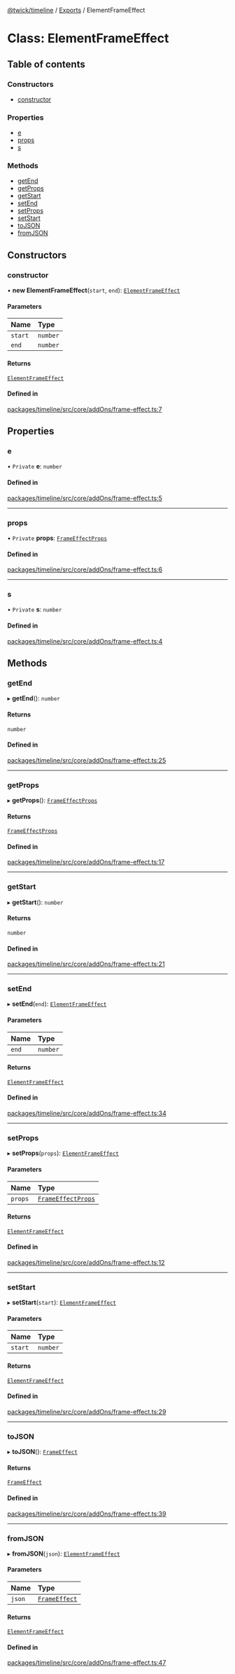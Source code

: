[@twick/timeline](../README.md) / [Exports](../modules.md) / ElementFrameEffect

# Class: ElementFrameEffect

## Table of contents

### Constructors

- [constructor](ElementFrameEffect.md#constructor)

### Properties

- [e](ElementFrameEffect.md#e)
- [props](ElementFrameEffect.md#props)
- [s](ElementFrameEffect.md#s)

### Methods

- [getEnd](ElementFrameEffect.md#getend)
- [getProps](ElementFrameEffect.md#getprops)
- [getStart](ElementFrameEffect.md#getstart)
- [setEnd](ElementFrameEffect.md#setend)
- [setProps](ElementFrameEffect.md#setprops)
- [setStart](ElementFrameEffect.md#setstart)
- [toJSON](ElementFrameEffect.md#tojson)
- [fromJSON](ElementFrameEffect.md#fromjson)

## Constructors

### constructor

• **new ElementFrameEffect**(`start`, `end`): [`ElementFrameEffect`](ElementFrameEffect.md)

#### Parameters

| Name | Type |
| :------ | :------ |
| `start` | `number` |
| `end` | `number` |

#### Returns

[`ElementFrameEffect`](ElementFrameEffect.md)

#### Defined in

[packages/timeline/src/core/addOns/frame-effect.ts:7](https://github.com/ncounterspecialist/twick/blob/076b5b2d4006b7835e1bf4168731258cbc34771f/packages/timeline/src/core/addOns/frame-effect.ts#L7)

## Properties

### e

• `Private` **e**: `number`

#### Defined in

[packages/timeline/src/core/addOns/frame-effect.ts:5](https://github.com/ncounterspecialist/twick/blob/076b5b2d4006b7835e1bf4168731258cbc34771f/packages/timeline/src/core/addOns/frame-effect.ts#L5)

___

### props

• `Private` **props**: [`FrameEffectProps`](../modules.md#frameeffectprops)

#### Defined in

[packages/timeline/src/core/addOns/frame-effect.ts:6](https://github.com/ncounterspecialist/twick/blob/076b5b2d4006b7835e1bf4168731258cbc34771f/packages/timeline/src/core/addOns/frame-effect.ts#L6)

___

### s

• `Private` **s**: `number`

#### Defined in

[packages/timeline/src/core/addOns/frame-effect.ts:4](https://github.com/ncounterspecialist/twick/blob/076b5b2d4006b7835e1bf4168731258cbc34771f/packages/timeline/src/core/addOns/frame-effect.ts#L4)

## Methods

### getEnd

▸ **getEnd**(): `number`

#### Returns

`number`

#### Defined in

[packages/timeline/src/core/addOns/frame-effect.ts:25](https://github.com/ncounterspecialist/twick/blob/076b5b2d4006b7835e1bf4168731258cbc34771f/packages/timeline/src/core/addOns/frame-effect.ts#L25)

___

### getProps

▸ **getProps**(): [`FrameEffectProps`](../modules.md#frameeffectprops)

#### Returns

[`FrameEffectProps`](../modules.md#frameeffectprops)

#### Defined in

[packages/timeline/src/core/addOns/frame-effect.ts:17](https://github.com/ncounterspecialist/twick/blob/076b5b2d4006b7835e1bf4168731258cbc34771f/packages/timeline/src/core/addOns/frame-effect.ts#L17)

___

### getStart

▸ **getStart**(): `number`

#### Returns

`number`

#### Defined in

[packages/timeline/src/core/addOns/frame-effect.ts:21](https://github.com/ncounterspecialist/twick/blob/076b5b2d4006b7835e1bf4168731258cbc34771f/packages/timeline/src/core/addOns/frame-effect.ts#L21)

___

### setEnd

▸ **setEnd**(`end`): [`ElementFrameEffect`](ElementFrameEffect.md)

#### Parameters

| Name | Type |
| :------ | :------ |
| `end` | `number` |

#### Returns

[`ElementFrameEffect`](ElementFrameEffect.md)

#### Defined in

[packages/timeline/src/core/addOns/frame-effect.ts:34](https://github.com/ncounterspecialist/twick/blob/076b5b2d4006b7835e1bf4168731258cbc34771f/packages/timeline/src/core/addOns/frame-effect.ts#L34)

___

### setProps

▸ **setProps**(`props`): [`ElementFrameEffect`](ElementFrameEffect.md)

#### Parameters

| Name | Type |
| :------ | :------ |
| `props` | [`FrameEffectProps`](../modules.md#frameeffectprops) |

#### Returns

[`ElementFrameEffect`](ElementFrameEffect.md)

#### Defined in

[packages/timeline/src/core/addOns/frame-effect.ts:12](https://github.com/ncounterspecialist/twick/blob/076b5b2d4006b7835e1bf4168731258cbc34771f/packages/timeline/src/core/addOns/frame-effect.ts#L12)

___

### setStart

▸ **setStart**(`start`): [`ElementFrameEffect`](ElementFrameEffect.md)

#### Parameters

| Name | Type |
| :------ | :------ |
| `start` | `number` |

#### Returns

[`ElementFrameEffect`](ElementFrameEffect.md)

#### Defined in

[packages/timeline/src/core/addOns/frame-effect.ts:29](https://github.com/ncounterspecialist/twick/blob/076b5b2d4006b7835e1bf4168731258cbc34771f/packages/timeline/src/core/addOns/frame-effect.ts#L29)

___

### toJSON

▸ **toJSON**(): [`FrameEffect`](../modules.md#frameeffect)

#### Returns

[`FrameEffect`](../modules.md#frameeffect)

#### Defined in

[packages/timeline/src/core/addOns/frame-effect.ts:39](https://github.com/ncounterspecialist/twick/blob/076b5b2d4006b7835e1bf4168731258cbc34771f/packages/timeline/src/core/addOns/frame-effect.ts#L39)

___

### fromJSON

▸ **fromJSON**(`json`): [`ElementFrameEffect`](ElementFrameEffect.md)

#### Parameters

| Name | Type |
| :------ | :------ |
| `json` | [`FrameEffect`](../modules.md#frameeffect) |

#### Returns

[`ElementFrameEffect`](ElementFrameEffect.md)

#### Defined in

[packages/timeline/src/core/addOns/frame-effect.ts:47](https://github.com/ncounterspecialist/twick/blob/076b5b2d4006b7835e1bf4168731258cbc34771f/packages/timeline/src/core/addOns/frame-effect.ts#L47)
